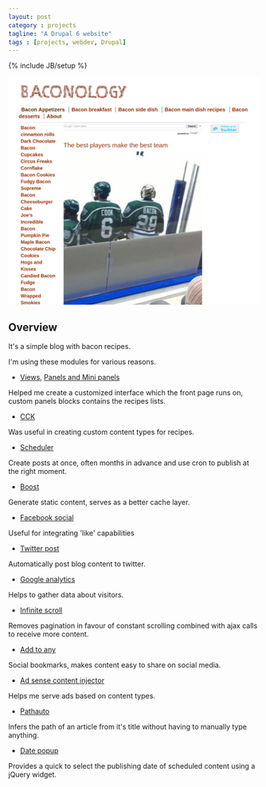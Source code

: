 ```yaml
---
layout: post
category : projects
tagline: "A Drupal 6 website"
tags : [projects, webdev, Drupal]
---
```

{% include JB/setup %}

![edgclusif](/assets/img/baconology/screenshot.png)

## Overview

It's a simple blog with bacon recipes. 

I'm using these modules for various reasons.

* [Views](https://www.drupal.org/project/views), [Panels and Mini panels](https://www.drupal.org/project/panels)

Helped me create a customized interface which the front page runs on, custom panels blocks contains the recipes lists.

* [CCK](https://www.drupal.org/project/cck)

Was useful in creating custom content types for recipes.

* [Scheduler](https://www.drupal.org/project/scheduler)

Create posts at once, often months in advance and use cron to publish at the right moment.

* [Boost](https://www.drupal.org/project/boost)

Generate static content, serves as a better cache layer.

* [Facebook social](https://www.drupal.org/project/fb_social)

Useful for integrating 'like' capabilities

* [Twitter post](https://www.drupal.org/project/twitter)

Automatically post blog content to twitter.

* [Google analytics](https://www.drupal.org/project/google_analytics)

Helps to gather data about visitors.

* [Infinite scroll](https://www.drupal.org/project/views_infinite_scroll)

Removes pagination in favour of constant scrolling combined with ajax calls to receive more content.

* [Add to any](https://www.drupal.org/project/addtoany)

Social bookmarks, makes content easy to share on social media.

* [Ad sense content injector](https://www.drupal.org/project/adsense_injector)

Helps me serve ads based on content types.

* [Pathauto](https://www.drupal.org/project/pathauto)

Infers the path of an article from it's title without having to manually type anything.

* [Date popup](https://www.drupal.org/project/date)

Provides a quick to select the publishing date of scheduled content using a jQuery widget.